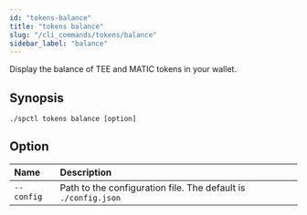 ```yaml
---
id: "tokens-balance"
title: "tokens balance"
slug: "/cli_commands/tokens/balance"
sidebar_label: "balance"
---
```


Display the balance of TEE and MATIC tokens in your wallet.

## Synopsis

```
./spctl tokens balance [option]
```

## Option

| **Name** |**Description**                      |
|:--------------------|:-------------------------------------|
| `--config`          | Path to the configuration file. The default is `./config.json`       |
